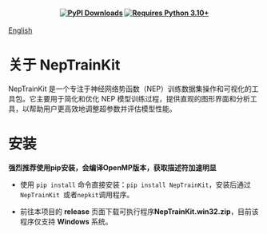 
<h4 align="center">

 
[![PyPI Downloads](https://img.shields.io/pypi/dm/NepTrainKit?logo=pypi&logoColor=white&color=blue&label=PyPI)](https://pypi.org/project/NepTrainKit)
[![Requires Python 3.10+](https://img.shields.io/badge/Python-3.10+-blue.svg?logo=python&logoColor=white)](https://python.org/downloads)
 
</h4>

[English](README.md)

# 关于 NepTrainKit

NepTrainKit 是一个专注于神经网络势函数（NEP）训练数据集操作和可视化的工具包。它主要用于简化和优化 NEP 模型训练过程，提供直观的图形界面和分析工具，以帮助用户更高效地调整超参数并评估模型性能。

# 安装
**强烈推荐使用pip安装，会编译OpenMP版本，获取描述符加速明显**
- 使用 `pip install` 命令直接安装：`pip install NepTrainKit`，安装后通过`NepTrainKit `或者`nepkit`调用程序。

- 前往本项目的 **release** 页面下载可执行程序**NepTrainKit.win32.zip**，目前该程序仅支持 **Windows** 系统。



